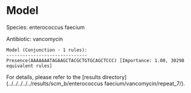
# Model

Species: enterococcus faecium

Antibiotic: vancomycin

```
Model (Conjunction - 1 rules):
------------------------------
Presence(AAAAAAATAGAAGCTACGCTGTGCAGCTCCC) [Importance: 1.00, 30298 equivalent rules]

```

For details, please refer to the [results directory](../../../../../results/scm_b/enterococcus faecium/vancomycin/repeat_7/).

